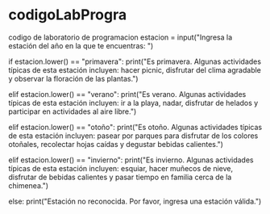 # codigoLabProgra
codigo de laboratorio de programacion
estacion = input("Ingresa la estación del año en la que te encuentras: ")

if estacion.lower() == "primavera":
    print("Es primavera. Algunas actividades típicas de esta estación incluyen: hacer picnic, disfrutar del clima agradable y observar la floración de las plantas.")

elif estacion.lower() == "verano":
    print("Es verano. Algunas actividades típicas de esta estación incluyen: ir a la playa, nadar, disfrutar de helados y participar en actividades al aire libre.")

elif estacion.lower() == "otoño":
    print("Es otoño. Algunas actividades típicas de esta estación incluyen: pasear por parques para disfrutar de los colores otoñales, recolectar hojas caídas y degustar bebidas calientes.")

elif estacion.lower() == "invierno":
    print("Es invierno. Algunas actividades típicas de esta estación incluyen: esquiar, hacer muñecos de nieve, disfrutar de bebidas calientes y pasar tiempo en familia cerca de la chimenea.")

else:
    print("Estación no reconocida. Por favor, ingresa una estación válida.")


